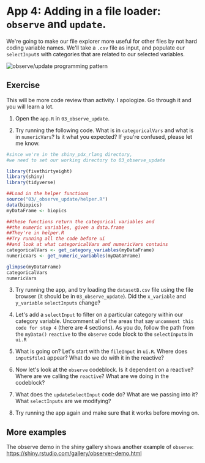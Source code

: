 # App 4: Adding in a file loader: `observe` and `update`.

We're going to make our file explorer more useful for other files by not hard coding variable names. We'll take a `.csv` file as input, and populate our `selectInput`s with categories that are related to our selected variables.

![*observe/update programming pattern*](img/observe_update.png)

## Exercise

This will be more code review than activity. I apologize. Go through it and you will learn a lot.

1. Open the `app.R` in `03_observe_update`.

2. Try running the following code. What is in `categoricalVars` and what is in `numericVars`? Is it what you expected? If you're confused, please let me know.


```r
#since we're in the shiny_pdx_rlang directory,
#we need to set our working directory to 03_observe_update

library(fivethirtyeight)
library(shiny)
library(tidyverse)

##Load in the helper functions
source("03/_observe_update/helper.R")
data(biopics)
myDataFrame <- biopics

##these functions return the categorical variables and
##the numeric variables, given a data.frame
##They're in helper.R
##Try running all the code before ui
##and look at what categoricalVars and numericVars contains
categoricalVars <- get_category_variables(myDataFrame)
numericVars <- get_numeric_variables(myDataFrame)

glimpse(myDataFrame)
categoricalVars
numericVars
```

3. Try running the app, and try loading the `datasetB.csv` file using the file browser (it should be in `03_observe_update`). Did the `x_variable` and `y_variable` `selectInputs` change?

4. Let's add a `selectInput` to filter on a particular category within our category variable. Uncomment all of the areas that say `uncomment this code for step 4` (there are 4 sections). As you do, follow the path from the `myData()` `reactive` to the `observe` code block to the `selectInput`s in `ui.R`

5. What is going on? Let's start with the `fileInput` in `ui.R`. Where does `input$file1` appear? What do we do with it in the reactive?

6. Now let's look at the `observe` codeblock. Is it dependent on a reactive? Where are we calling the `reactive`? What are we doing in the codeblock?

7. What does the `updateSelectInput` code do? What are we passing into it? What `selectInputs` are we modifying?

8. Try running the app again and make sure that it works before moving on.

## More examples

The observe demo in the shiny gallery shows another example of `observe`: https://shiny.rstudio.com/gallery/observer-demo.html 
